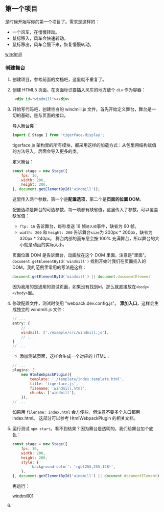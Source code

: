 ## 第一个项目

是时候开始写你的第一个项目了。需求是这样的：
* 一个风车，在慢慢转动。
* 鼠标移入，风车会快速转动。
* 鼠标移出，风车会慢下来，恢复慢慢转动。

[windmill](https://tigerz.github.io/html/windmill.html "tigerface-embed:windmill")

### 创建舞台

1. 创建项目，参考前面的文档吧，这里就不重复了。
1. 创建 HTML5 页面，在页面标识要插入风车的地方放个 `div` 作为容器：
   ```html
    <div id="windmill"></div>
   ```
1. 开始写代码吧，创建空白的 windmill.js 文件。首先开始定义舞台，舞台是一切的基础，是与页面的接口。

    导入舞台类：
    ```javascript
    import { Stage } from 'tigerface-display';
    ```
    tigerface.js 架构里的所有模块，都采用这样的加载方式：从包里用结构赋值的方法导入。后面会导入更多的类。

    定义舞台：
    ```javascript
    const stage = new Stage({
        fps: 16,
        width: 200,
        height: 200,
    }, document.getElementById('windmill'));
    ```
    这里传入两个参数，第一个是**配置选项**，第二个是**页面的位置 DOM**。

    配置选项是舞台的可选参数，每一项都有缺省值，这里传入了参数，可以覆盖缺省值：
    * `ftp: 16` 告诉舞台，每秒发送 16 帧`进入帧`事件，缺省为 60 帧。
    * `width: 200` 和 `height: 200` 告诉舞台`size`为 200px * 200px，缺省为 320px * 240px。
    舞台内部的画布层会按 100% 充满舞台，所以舞台的大小就是动画的实际大小。

    页面位置 DOM 是告诉舞台，动画放在这个 DOM 里面，注意是"里面"。
    `document.getElementById('windmill')` 找到开始时我们在页面插入的 DOM。我的范例里常用的写法是这样：
    ```javascript
    document.getElementById('windmill') || document.documentElement
    ```
    因为我用的是通用的测试页面，如果没有找到id，那么就直接放在`<body></body>`里。

1. 修改配置文件，测试时使用 "webpack.dev.config.js"。
    **添加入口**，这样会生成独立的 windmill.js 文件：
    ```javascript
    // ...
    entry: {
        // ...
        windmill: ['./example/src/windmill.js'],
        // ...
    }
    // ...
    ```
    * 添加测试页面，这样会生成一个对应的 HTML：
    ```javascript
    // ...
    plugins: [
        new HtmlWebpackPlugin({
            template: './template/index.template.html',
            title: 'tigerface.js',
            filename: 'windmill.html',
            chunks: ['windmill'],
        }),
    // ...
    ```
    如果用 `filename: index.html` 会方便些，但注意不要多个入口都用 index.html。
    这部分可以参考 HtmlWebpackPlugin 的相关文档。

1. 运行测试 `npm start`。看不到结果？因为舞台是透明的，我们给舞台加个底色：
    ```javascript
    const stage = new Stage({
        fps: 16,
        width: 200,
        height: 200,
        style: {
            'background-color': 'rgb(255,255,128)',
        },
    }, document.getElementById('windmill') || document.documentElement);
    ```
    再运行：

    [windmill01](html/windmill01.html "tigerface-embed:windmill01")

1.


